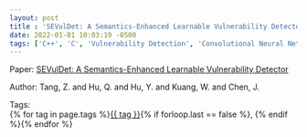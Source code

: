 ```yaml
---
layout: post
title : 'SEVulDet: A Semantics-Enhanced Learnable Vulnerability Detector'
date: 2022-01-01 10:03:19 -0500
tags: ['C++', 'C', 'Vulnerability Detection', 'Convolutional Neural Network', 'Code gadgets']
---
```

Paper: [SEVulDet: A Semantics-Enhanced Learnable Vulnerability Detector](https://ieeexplore.ieee.org/stamp/stamp.jsp?arnumber=9833680)

Author: Tang, Z. and Hu, Q. and Hu, Y. and Kuang, W. and Chen, J.




 Tags:  
        <span>{% for tag in page.tags %}<a href="/tags/#{{ tag | slugify }}">{{ tag }}</a>{% if forloop.last == false %}, {% endif %}{% endfor %}</span>
